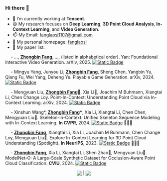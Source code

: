 ### Hi there 👋

<!--
**fanglaosi/fanglaosi** is a ✨ _special_ ✨ repository because its `README.md` (this file) appears on your GitHub profile.

Here are some ideas to get you started:

- 🔭 I’m currently working on ...
- 🌱 I’m currently learning ...
- 👯 I’m looking to collaborate on ...
- 🤔 I’m looking for help with ...
- 💬 Ask me about ...
- 📫 How to reach me: ...
- 😄 Pronouns: ...
- ⚡ Fun fact: ...
图标网页: https://shields.io/badges/static-badge
-->

- 🌱 I’m currently working at **Tencent**.
- 😄 My research focuses on **Deep Learning**, **3D Point Cloud Analysis**, **In-Context Learning**, and **Video Generation**.
- 📫 My Email: fanglaosi1107@gmail.com
- 🤔 My personal homepage: [fanglaosi](https://fanglaosi.github.io/)
- 📕 My paper list:

&emsp; -  ..., **[Zhongbin Fang](https://fanglaosi.github.io/)**, ..., (listed in alphabetical order). Yan: Foundational Interactive Video Generation. arXiv, 2025. [![Static Badge](https://img.shields.io/badge/Paper-PDF-yellow)]([https://arxiv.org/pdf/2508.08601.pdf]) 

&emsp; -  Mingyu Yang, Junyou Li, **[Zhongbin Fang](https://fanglaosi.github.io/)**, Sheng Chen, Yangbin Yu, Qiang Fu, Wei Yang, Deheng Ye. Playable Game Generation. arXiv, 2024. [![Static Badge](https://img.shields.io/badge/Paper-PDF-orange)]([https://arxiv.org/pdf/2412.00887.pdf]) 

&emsp; -  Mengyuan Liu, **[Zhongbin Fang](https://fanglaosi.github.io/)📧**, Xia Li📧, Joachim M Buhmann, Xiangtai Li, Chen Change Loy. Point-In-Context: Understanding Point Cloud via In-Context Learning. arXiv, 2024. [![Static Badge](https://img.shields.io/badge/Paper-PDF-blue)](https://arxiv.org/pdf/2404.12352.pdf) 

&emsp; -  Xinshun Wang*, <strong>[Zhongbin Fang](https://fanglaosi.github.io/)*</strong>, Xia Li, Xiangtai Li, Chen Chen, Mengyuan Liu📧. Skeleton-in-Context: Unified Skeleton Sequence Modeling with In-Context Learning. **In CVPR**, 2024. [![Static Badge](https://img.shields.io/badge/Paper-PDF-green)](https://arxiv.org/pdf/2312.03703.pdf) 🎉🎉🎉

&emsp; -  **[Zhongbin Fang](https://fanglaosi.github.io/)**, Xiangtai Li, Xia Li, Joachim M Buhmann, Chen Change Loy, Mengyuan Liu📧. Explore In-Context Learning for 3D Point Cloud Understanding 
(Spotlight). **In NeurIPS**, 2023. [![Static Badge](https://img.shields.io/badge/Paper-PDF-red)](https://arxiv.org/pdf/2306.08659.pdf) 🎉🎉🎉

&emsp; -  **[Zhongbin Fang](https://fanglaosi.github.io/)**, Xia Li, Xiangtai Li, Shen Zhao📧, Mengyuan Liu📧. ModelNet-O: A Large-Scale Synthetic Dataset for Occlusion-Aware Point Cloud Classification. **CVIU**, 2024. [![Static Badge](https://img.shields.io/badge/Paper-PDF-yellow)](https://arxiv.org/pdf/2401.08210.pdf)

<p align="center">
<a> <img align="center" src="https://github-readme-stats.vercel.app/api?username=fanglaosi&include_all_commits=true&count_private-true&custom_title=fanglaosi'%20GitHub%20Stats&line_height=30&show_icons=true&hide_border=true&bg_color=192133&title_color=efb752&icon_color=efb752&text_color=70bed9">
</a> |
<a> <img align="center" src="https://github-readme-stats.vercel.app/api/top-langs/?username=fanglaosi&layout=compact&hide_border=true&bg_color=192133&title_color=efb752&icon_color=efb752&text_color=70bed9">
</a> 
</p>
